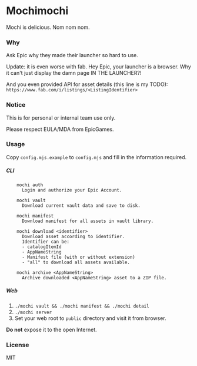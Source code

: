 # Mochimochi

Mochi is delicious. Nom nom nom.

### Why

Ask Epic why they made their launcher so hard to use.

Update: it is even worse with fab. Hey Epic, your launcher is a browser. Why it can't just display the damn page IN THE LAUNCHER?!

And you even provided API for asset details (this line is my TODO):
`https://www.fab.com/i/listings/<ListingIdentifier>`

### Notice

This is for personal or internal team use only.

Please respect EULA/MDA from EpicGames.

### Usage

Copy `config.mjs.example` to `config.mjs` and fill in the information required.

##### CLI

```
    mochi auth
      Login and authorize your Epic Account.

    mochi vault
      Download current vault data and save to disk.

    mochi manifest
      Download manifest for all assets in vault library.

    mochi download <identifier>
      Download asset according to identifier.
      Identifier can be:
      - catalogItemId
      - AppNameString
      - Manifest file (with or without extension)
      - "all" to download all assets available.

    mochi archive <AppNameString>
      Archive downloaded <AppNameString> asset to a ZIP file.
```

##### Web

1. `./mochi vault && ./mochi manifest && ./mochi detail`
2. `./mochi server`
3. Set your web root to `public` directory and visit it from browser.

**Do not** expose it to the open Internet.

### License

MIT
